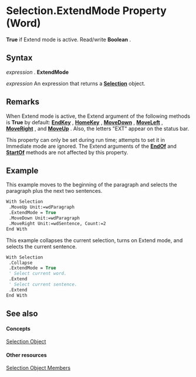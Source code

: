 
# Selection.ExtendMode Property (Word)

 **True** if Extend mode is active. Read/write **Boolean** .


## Syntax

 _expression_ . **ExtendMode**

 _expression_ An expression that returns a **[Selection](7b574a91-c33e-ecfd-6783-6b7528b2ed8f.md)** object.


## Remarks

When Extend mode is active, the Extend argument of the following methods is  **True** by default: **[EndKey](4f27681c-1117-99c2-1aba-bd97082bb8ba.md)** , **[HomeKey](24264193-d610-acbc-b393-de41fd55e976.md)** , **[MoveDown](d3ea31e8-04a5-c342-24ca-c93ac1a1258e.md)** , **[MoveLeft](23c22588-e774-f70f-28ea-81b1a54c0dd5.md)** , **[MoveRight](fcac96c7-7189-87b2-d800-9d161edb1e09.md)** , and **[MoveUp](46993371-c916-06b5-a644-960f8a283536.md)** . Also, the letters "EXT" appear on the status bar.

This property can only be set during run time; attempts to set it in Immediate mode are ignored. The Extend arguments of the  **[EndOf](33aa094b-17f9-3572-f66f-59692c57dc01.md)** and **[StartOf](570df152-3579-d7a6-f555-86c9da229e1b.md)** methods are not affected by this property.


## Example

This example moves to the beginning of the paragraph and selects the paragraph plus the next two sentences.


```vb
With Selection 
 .MoveUp Unit:=wdParagraph 
 .ExtendMode = True 
 .MoveDown Unit:=wdParagraph 
 .MoveRight Unit:=wdSentence, Count:=2 
End With
```

This example collapses the current selection, turns on Extend mode, and selects the current sentence.




```vb
With Selection 
 .Collapse 
 .ExtendMode = True 
 ' Select current word. 
 .Extend 
 ' Select current sentence. 
 .Extend 
End With
```


## See also


#### Concepts


[Selection Object](7b574a91-c33e-ecfd-6783-6b7528b2ed8f.md)
#### Other resources


[Selection Object Members](71e67a43-d40a-ad9a-8ef2-c5c487733e0d.md)
